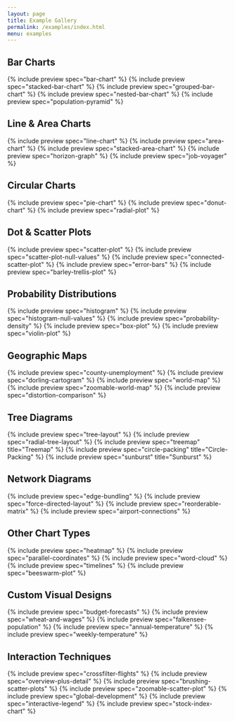```yaml
---
layout: page
title: Example Gallery
permalink: /examples/index.html
menu: examples
---
```


## Bar Charts

{% include preview spec="bar-chart" %}
{% include preview spec="stacked-bar-chart" %}
{% include preview spec="grouped-bar-chart" %}
{% include preview spec="nested-bar-chart" %}
{% include preview spec="population-pyramid" %}

## Line &amp; Area Charts

{% include preview spec="line-chart" %}
{% include preview spec="area-chart" %}
{% include preview spec="stacked-area-chart" %}
{% include preview spec="horizon-graph" %}
{% include preview spec="job-voyager" %}

## Circular Charts

{% include preview spec="pie-chart" %}
{% include preview spec="donut-chart" %}
{% include preview spec="radial-plot" %}

## Dot &amp; Scatter Plots

{% include preview spec="scatter-plot" %}
{% include preview spec="scatter-plot-null-values" %}
{% include preview spec="connected-scatter-plot" %}
{% include preview spec="error-bars" %}
{% include preview spec="barley-trellis-plot" %}

## Probability Distributions

{% include preview spec="histogram" %}
{% include preview spec="histogram-null-values" %}
{% include preview spec="probability-density" %}
{% include preview spec="box-plot" %}
{% include preview spec="violin-plot" %}

## Geographic Maps

{% include preview spec="county-unemployment" %}
{% include preview spec="dorling-cartogram" %}
{% include preview spec="world-map" %}
{% include preview spec="zoomable-world-map" %}
{% include preview spec="distortion-comparison" %}

## Tree Diagrams

{% include preview spec="tree-layout" %}
{% include preview spec="radial-tree-layout" %}
{% include preview spec="treemap" title="Treemap" %}
{% include preview spec="circle-packing" title="Circle-Packing" %}
{% include preview spec="sunburst" title="Sunburst" %}

## Network Diagrams

{% include preview spec="edge-bundling" %}
{% include preview spec="force-directed-layout" %}
{% include preview spec="reorderable-matrix" %}
{% include preview spec="airport-connections" %}

## Other Chart Types

{% include preview spec="heatmap" %}
{% include preview spec="parallel-coordinates" %}
{% include preview spec="word-cloud" %}
{% include preview spec="timelines" %}
{% include preview spec="beeswarm-plot" %}

## Custom Visual Designs

{% include preview spec="budget-forecasts" %}
{% include preview spec="wheat-and-wages" %}
{% include preview spec="falkensee-population" %}
{% include preview spec="annual-temperature" %}
{% include preview spec="weekly-temperature" %}

## Interaction Techniques

{% include preview spec="crossfilter-flights" %}
{% include preview spec="overview-plus-detail" %}
{% include preview spec="brushing-scatter-plots" %}
{% include preview spec="zoomable-scatter-plot" %}
{% include preview spec="global-development" %}
{% include preview spec="interactive-legend" %}
{% include preview spec="stock-index-chart" %}

